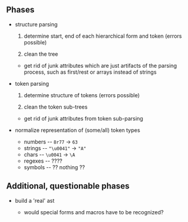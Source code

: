## Phases ##

 - structure parsing
 
   1. determine start, end of each hierarchical form and token (errors possible)
 
   2. clean the tree
 
     - get rid of junk attributes which are just artifacts of the parsing process,
       such as first/rest or arrays instead of strings
 
 - token parsing
 
   1. determine structure of tokens  (errors possible)
 
   2. clean the token sub-trees
 
     - get rid of junk attributes from token sub-parsing
 
 - normalize representation of (some/all) token types
 
   - numbers -- `8r77` -> `63`
   - strings -- `"\u0041"` -> `"A"`
   - chars -- `\u0041` -> `\A`
   - regexes -- ????
   - symbols -- ?? nothing ??

## Additional, questionable phases ##

 - build a 'real' ast
 
   - would special forms and macros have to be recognized?

